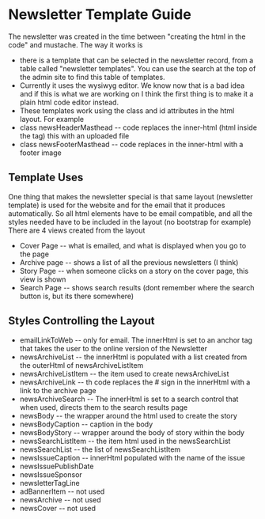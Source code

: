 # Newsletter Template Guide

The newsletter was created in the time between "creating the html in the code" and mustache. The way it works is
* there is a template that can be selected in the newsletter record, from a table called "newsletter templates". You can use the search at the top of the admin site to find this table of templates.
* Currently it uses the wysiwyg editor. We know now that is a bad idea and if this is what we are working on I think the first thing is to make it a plain html code editor instead.
* These templates work using the class and id attributes in the html layout.
For example
* class newsHeaderMasthead -- code replaces the inner-html (html inside the tag) this with an uploaded file
* class newsFooterMasthead -- code replaces in the inner-html with a footer image

## Template Uses
One thing that makes the newsletter special is that same layout (newsletter template) is used for the website and for the email that it produces automatically. So all html elements have to be email compatible, and all the styles needed have to be included in the layout (no bootstrap for example)
There are 4 views created from the layout
* Cover Page -- what is emailed, and what is displayed when you go to the page
* Archive page -- shows a list of all the previous newsletters (I think)
* Story Page -- when someone clicks on a story on the cover page, this view is shown
* Search Page -- shows search results (dont remember where the search button is, but its there somewhere)

## Styles Controlling the Layout


* emailLinkToWeb -- only for email. The innerHtml is set to an anchor tag that takes the user to the online version of the Newsletter
* newsArchiveList -- the innerHtml is populated with a list created from the outerHtml of newsArchiveListItem
* newsArchiveListItem -- the item used to create newsArchiveList
* newsArchiveLink -- th code replaces the # sign in the innerHtml with a link to the archive page
* newsArchiveSearch -- The innerHtml is set to a search control that when used, directs them to the search results page
* newsBody -- the wrapper around the html used to create the story
* newsBodyCaption -- caption in the body
* newsBodyStory -- wrapper around the body of story within the body
* newsSearchListItem -- the item html used in the newsSearchList
* newsSearchList -- the list of newsSearchListItem
* newsIssueCaption -- innerHtml populated with the name of the issue
* newsIssuePublishDate
* newsIssueSponsor
* newsletterTagLine
* adBannerItem -- not used
* newsArchive -- not used
* newsCover -- not used
